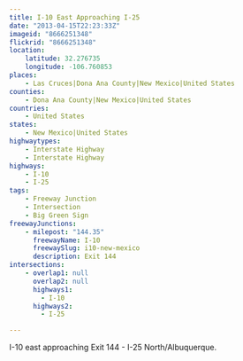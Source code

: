 ```yaml
---
title: I-10 East Approaching I-25
date: "2013-04-15T22:23:33Z"
imageid: "8666251348"
flickrid: "8666251348"
location:
    latitude: 32.276735
    longitude: -106.760853
places:
    - Las Cruces|Dona Ana County|New Mexico|United States
counties:
    - Dona Ana County|New Mexico|United States
countries:
    - United States
states:
    - New Mexico|United States
highwaytypes:
    - Interstate Highway
    - Interstate Highway
highways:
    - I-10
    - I-25
tags:
    - Freeway Junction
    - Intersection
    - Big Green Sign
freewayJunctions:
    - milepost: "144.35"
      freewayName: I-10
      freewaySlug: i10-new-mexico
      description: Exit 144
intersections:
    - overlap1: null
      overlap2: null
      highways1:
        - I-10
      highways2:
        - I-25

---
```

I-10 east approaching Exit 144 - I-25 North/Albuquerque.